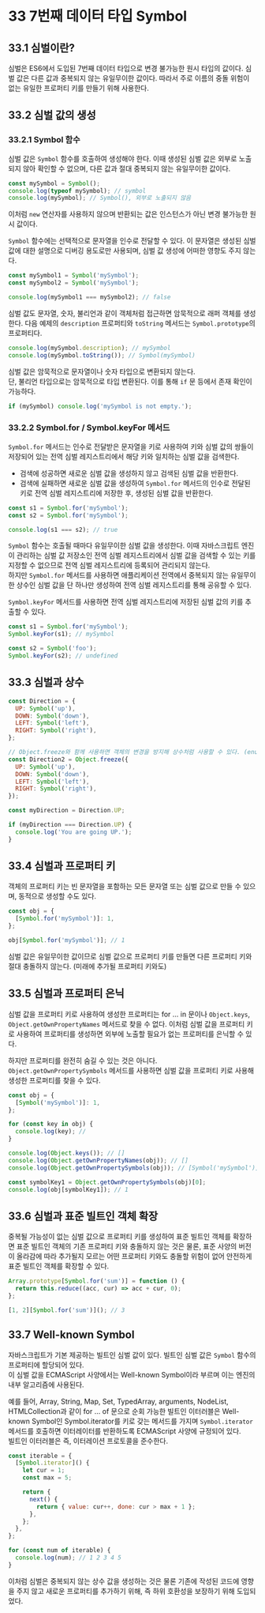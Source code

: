 # 33 7번째 데이터 타입 Symbol

## 33.1 심벌이란?

심벌은 ES6에서 도입된 7번째 데이터 타입으로 변경 불가능한 원시 타입의 값이다. 심벌 값은 다른 값과 중복되지 않는 유일무이한 값이다. 따라서 주로 이름의 중돌 위험이 없는 유일한 프로퍼티 키를 만들기 위해 사용한다.

## 33.2 심벌 값의 생성

### 33.2.1 Symbol 함수

심벌 값은 `Symbol` 함수를 호출하여 생성해야 한다. 이때 생성된 심벌 값은 외부로 노출되지 않아 확인할 수 없으며, 다른 값과 절대 중복되지 않는 유일무이한 값이다.

```js
const mySymbol = Symbol();
console.log(typeof mySymbol); // symbol
console.log(mySymbol); // Symbol(), 외부로 노출되지 않음
```

이처럼 `new` 연산자를 사용하지 않으며 반환되는 값은 인스턴스가 아닌 변경 불가능한 원시 값이다.

`Symbol` 함수에는 선택적으로 문자열을 인수로 전달할 수 있다. 이 문자열은 생성된 심벌 값에 대한 설명으로 디버깅 용도로만 사용되며, 심벌 값 생성에 어떠한 영향도 주지 않는다.

```js
const mySymbol1 = Symbol('mySymbol');
const mySymbol2 = Symbol('mySymbol');

console.log(mySymbol1 === mySymbol2); // false
```

심벌 값도 문자열, 숫자, 불리언과 같이 객체처럼 접근하면 암묵적으로 래퍼 객체를 생성한다. 다음 예제의 `description` 프로퍼티와 `toString` 메서드는 `Symbol.prototype`의 프로퍼티다.

```js
console.log(mySymbol.description); // mySymbol
console.log(mySymbol.toString()); // Symbol(mySymbol)
```

심벌 값은 암묵적으로 문자열이나 숫자 타입으로 변환되지 않는다.  
단, 불리언 타입으로는 암묵적으로 타입 변환된다. 이를 통해 `if` 문 등에서 존재 확인이 가능하다.

```js
if (mySymbol) console.log('mySymbol is not empty.');
```

### 33.2.2 Symbol.for / Symbol.keyFor 메서드

`Symbol.for` 메서드는 인수로 전달받은 문자열을 키로 사용하여 키와 심벌 값의 쌍들이 저장되어 있는 전역 심벌 레지스트리에서 해당 키와 일치하는 심벌 값을 검색한다.

- 검색에 성공하면 새로운 심벌 값을 생성하지 않고 검색된 심벌 값을 반환한다.
- 검색에 실패하면 새로운 심벌 값을 생성하여 `Symbol.for` 메서드의 인수로 전달된 키로 전역 심벌 레지스트리에 저장한 후, 생성된 심벌 값을 반환한다.

```js
const s1 = Symbol.for('mySymbol');
const s2 = Symbol.for('mySymbol');

console.log(s1 === s2); // true
```

`Symbol` 함수는 호출될 때마다 유일무이한 심벌 값을 생성한다. 이때 자바스크립트 엔진이 관리하는 심벌 값 저장소인 전역 심벌 레지스트리에서 심벌 값을 검색할 수 있는 키를 지정할 수 없으므로 전역 심벌 레지스트리에 등록되어 관리되지 않는다.  
하지만 `Symbol.for` 메서드를 사용하면 애플리케이션 전역에서 중복되지 않는 유일무이한 상수인 심벌 값을 단 하나만 생성하여 전역 심벌 레지스트리를 통해 공유할 수 있다.

`Symbol.keyFor` 메서드를 사용하면 전역 심벌 레지스트리에 저장된 심벌 값의 키를 추출할 수 있다.

```js
const s1 = Symbol.for('mySymbol');
Symbol.keyFor(s1); // mySymbol

const s2 = Symbol('foo');
Symbol.keyFor(s2); // undefined
```

## 33.3 심벌과 상수

```js
const Direction = {
  UP: Symbol('up'),
  DOWN: Symbol('down'),
  LEFT: Symbol('left'),
  RIGHT: Symbol('right'),
};

// Object.freeze와 함께 사용하면 객체의 변경을 방지해 상수처럼 사용할 수 있다. (enum 흉내)
const Direction2 = Object.freeze({
  UP: Symbol('up'),
  DOWN: Symbol('down'),
  LEFT: Symbol('left'),
  RIGHT: Symbol('right'),
});

const myDirection = Direction.UP;

if (myDirection === Direction.UP) {
  console.log('You are going UP.');
}
```

## 33.4 심벌과 프로퍼티 키

객체의 프로퍼티 키는 빈 문자열을 포함하는 모든 문자열 또는 심벌 값으로 만들 수 있으며, 동적으로 생성할 수도 있다.

```js
const obj = {
  [Symbol.for('mySymbol')]: 1,
};

obj[Symbol.for('mySymbol')]; // 1
```

심벌 값은 유일무이한 값이므로 심벌 값으로 프로퍼티 키를 만들면 다른 프로퍼티 키와 절대 충돌하지 않는다. (미래에 추가될 프로퍼티 키와도)

## 33.5 심벌과 프로퍼티 은닉

심벌 값을 프로퍼티 키로 사용하여 생성한 프로퍼티는 for ... in 문이나 `Object.keys`, `Object.getOwnPropertyNames` 메서드로 찾을 수 없다. 이처럼 심벌 값을 프로퍼티 키로 사용하여 프로퍼티를 생성하면 외부에 노출할 필요가 없는 프로퍼티를 은닉할 수 있다.

하지만 프로퍼티를 완전히 숨길 수 있는 것은 아니다. `Object.getOwnPropertySymbols` 메서드를 사용하면 심벌 값을 프로퍼티 키로 사용해 생성한 프로퍼티를 찾을 수 있다.

```js
const obj = {
  [Symbol('mySymbol')]: 1,
};

for (const key in obj) {
  console.log(key); //
}

console.log(Object.keys()); // []
console.log(Object.getOwnPropertyNames(obj)); // []
console.log(Object.getOwnPropertySymbols(obj)); // [Symbol('mySymbol')]

const symbolKey1 = Object.getOwnPropertySymbols(obj)[0];
console.log(obj[symbolKey1]); // 1
```

## 33.6 심벌과 표준 빌트인 객체 확장

중복될 가능성이 없는 심벌 값으로 프로퍼티 키를 생성하여 표준 빌트인 객체를 확장하면 표준 빌트인 객체의 기존 프로퍼티 키와 충돌하지 않는 것은 물론, 표준 사양의 버전이 올라감에 따라 추가될지 모르는 어떤 프로퍼티 키와도 충돌할 위험이 없어 안전하게 표준 빌트인 객체를 확장할 수 있다.

```js
Array.prototype[Symbol.for('sum')] = function () {
  return this.reduce((acc, cur) => acc + cur, 0);
};

[1, 2][Symbol.for('sum')](); // 3
```

## 33.7 Well-known Symbol

자바스크립트가 기본 제공하는 빌트인 심벌 값이 있다. 빌트인 심벌 값은 `Symbol` 함수의 프로퍼티에 할당되어 있다.  
이 심벌 값을 ECMAScript 사양에서는 Well-known Symbol이라 부르며 이는 엔진의 내부 알고리즘에 사용된다.

예를 들어, Array, String, Map, Set, TypedArray, arguments, NodeList, HTMLCollection과 같이 for ... of 문으로 순회 가능한 빌트인 이터러블은 Well-known Symbol인 Symbol.iterator를 키로 갖는 메서드를 가지며 `Symbol.iterator` 메서드를 호출하면 이터레이터를 반환하도록 ECMAScript 사양에 규정되어 있다.  
빌트인 이터러블은 즉, 이터레이션 프로토콜을 준수한다.

```js
const iterable = {
  [Symbol.iterator]() {
    let cur = 1;
    const max = 5;

    return {
      next() {
        return { value: cur++, done: cur > max + 1 };
      },
    };
  },
};

for (const num of iterable) {
  console.log(num); // 1 2 3 4 5
}
```

이처럼 심벌은 중복되지 않는 상수 값을 생성하는 것은 물론 기존에 작성된 코드에 영향을 주지 않고 새로운 프로퍼티를 추가하기 위해, 즉 하위 호환성을 보장하기 위해 도입되었다.
